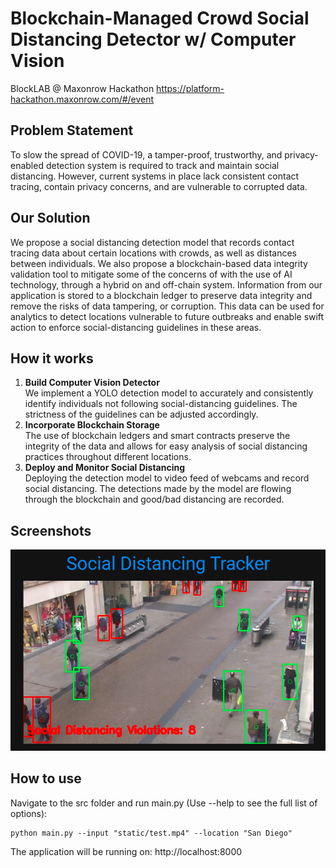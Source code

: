 # Blockchain-Managed Crowd Social Distancing Detector w/ Computer Vision
BlockLAB @ Maxonrow Hackathon
https://platform-hackathon.maxonrow.com/#/event

## Problem Statement
To slow the spread of COVID-19, a tamper-proof, trustworthy, and privacy-enabled detection system is required to track and maintain social distancing. However, current systems in place lack consistent contact tracing, contain privacy concerns, and are vulnerable to corrupted data.

## Our Solution
We propose a social distancing detection model that records contact tracing data about certain locations with crowds, as well as distances between individuals. We also propose a blockchain-based data integrity validation tool to mitigate some of the concerns of with the use of AI technology, through a hybrid on and off-chain system. Information from our application is stored to a blockchain ledger to preserve data integrity and remove the risks of data tampering, or corruption. This data can be used for analytics to detect locations vulnerable to future outbreaks and enable swift action to enforce social-distancing guidelines in these areas.

## How it works
1. <b>Build Computer Vision Detector </b>\
We implement a YOLO detection model to accurately and consistently identify individuals not following social-distancing guidelines. The strictness of the guidelines can be adjusted accordingly.
2. <b>Incorporate Blockchain Storage </b>\
The use of blockchain ledgers and smart contracts preserve the integrity of the data and allows for easy analysis of social distancing practices throughout different locations.
3. <b>Deploy and Monitor Social Distancing </b>\
Deploying the detection model to video feed of webcams and record social distancing. The detections made by the model are flowing through the blockchain and good/bad distancing are recorded.

## Screenshots
![detector](./screenshots/detector.png)

## How to use
Navigate to the src folder and run main.py (Use --help to see the full list of options): 
```
python main.py --input "static/test.mp4" --location "San Diego"
```
The application will be running on: http://localhost:8000
